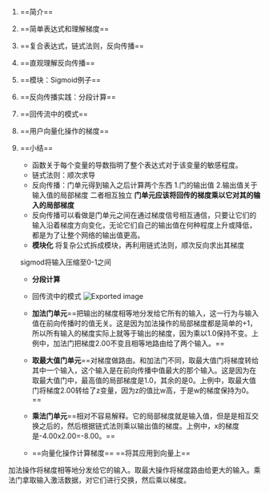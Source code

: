 1. ==简介==
2. ==简单表达式和理解梯度==
3. ==复合表达式，链式法则，反向传播==
4. ==直观理解反向传播==
5. ==模块：Sigmoid例子==
6. ==反向传播实践：分段计算==
7. ==回传流中的模式==
8. ==用户向量化操作的梯度==
9. ==小结==
    - 函数关于每个变量的导数指明了整个表达式对于该变量的敏感程度。
    - 链式法则：顺次求导
    - 反向传播：门单元得到输入之后计算两个东西 1.门的输出值 2.输出值关于输入值的局部梯度 二者相互独立 **门单元应该将回传的梯度乘以它对其的输入的局部梯度**
    - 反向传播可以看做是门单元之间在通过梯度信号相互通信，只要让它们的输入沿着梯度方向变化，无论它们自己的输出值在何种程度上升或降低，都是为了让整个网络的输出值更高。
    - **模块化** 将复杂公式拆成模块，再利用链式法则，顺次反向求出其梯度
    
    sigmod将输入压缩至0-1之间
    
    - **分段计算**
    - 回传流中的模式
    ![Exported image](Exported%20image%2020240403195629-0.png)
    
    - **加法门单元**==把输出的梯度相等地分发给它所有的输入，这一行为与输入值在前向传播时的值无关。这是因为加法操作的局部梯度都是简单的+1，所以所有输入的梯度实际上就等于输出的梯度，因为乘以1.0保持不变。上例中，加法门把梯度2.00不变且相等地路由给了两个输入。==
    - **取最大值门单元**==对梯度做路由。和加法门不同，取最大值门将梯度转给其中一个输入，这个输入是在前向传播中值最大的那个输入。这是因为在取最大值门中，最高值的局部梯度是1.0，其余的是0。上例中，取最大值门将梯度2.00转给了z变量，因为z的值比w高，于是w的梯度保持为0。==
    - **乘法门单元**==相对不容易解释。它的局部梯度就是输入值，但是是相互交换之后的，然后根据链式法则乘以输出值的梯度。上例中，x的梯度是-4.00x2.00=-8.00。==
    
    - ==向量化操作计算梯度== ==将其应用到向量上==

加法操作将梯度相等地分发给它的输入。取最大操作将梯度路由给更大的输入。乘法门拿取输入激活数据，对它们进行交换，然后乘以梯度。